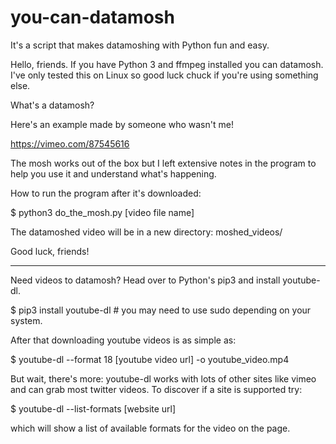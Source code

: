 # you-can-datamosh

It's a script that makes datamoshing with Python fun and easy.

Hello, friends. If you have Python 3 and ffmpeg installed you can datamosh.
I've only tested this on Linux so good luck chuck if you're using something else.

What's a datamosh?

Here's an example made by someone who wasn't me!

https://vimeo.com/87545616

The mosh works out of the box but I left extensive notes in the program to help you use it and understand what's happening.

How to run the program after it's downloaded:

  $ python3 do_the_mosh.py [video file name]
  
The datamoshed video will be in a new directory: moshed_videos/

Good luck, friends!

__________________________________________________________________________________________

Need videos to datamosh? Head over to Python's pip3 and install youtube-dl.

  $ pip3 install youtube-dl     # you may need to use sudo depending on your system.
  
After that downloading youtube videos is as simple as:

  $ youtube-dl --format 18 [youtube video url] -o youtube_video.mp4

But wait, there's more: youtube-dl works with lots of other sites like vimeo and can grab most twitter videos.
To discover if a site is supported try:

  $ youtube-dl --list-formats [website url]
  
which will show a list of available formats for the video on the page.

